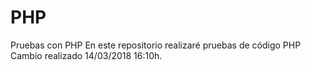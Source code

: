 # PHP
Pruebas con PHP
En este repositorio realizaré pruebas de código PHP
Cambio realizado 14/03/2018 16:10h.

